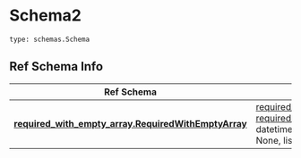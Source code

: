 # Schema2
```
type: schemas.Schema
```

## Ref Schema Info
Ref Schema | Input Type | Output Type
---------- | ---------- | -----------
[**required_with_empty_array.RequiredWithEmptyArray**](../../../../../../../../../components/schema/required_with_empty_array.md) | [required_with_empty_array.RequiredWithEmptyArrayDictInput](../../../../../../../../../components/schema/required_with_empty_array.md#requiredwithemptyarraydictinput), [required_with_empty_array.RequiredWithEmptyArrayDict](../../../../../../../../../components/schema/required_with_empty_array.md#requiredwithemptyarraydict), str, datetime.date, datetime.datetime, uuid.UUID, int, float, bool, None, list, tuple, bytes, io.FileIO, io.BufferedReader | [required_with_empty_array.RequiredWithEmptyArrayDict](../../../../../../../../../components/schema/required_with_empty_array.md#requiredwithemptyarraydict), str, float, int, bool, None, tuple, bytes, io.FileIO
